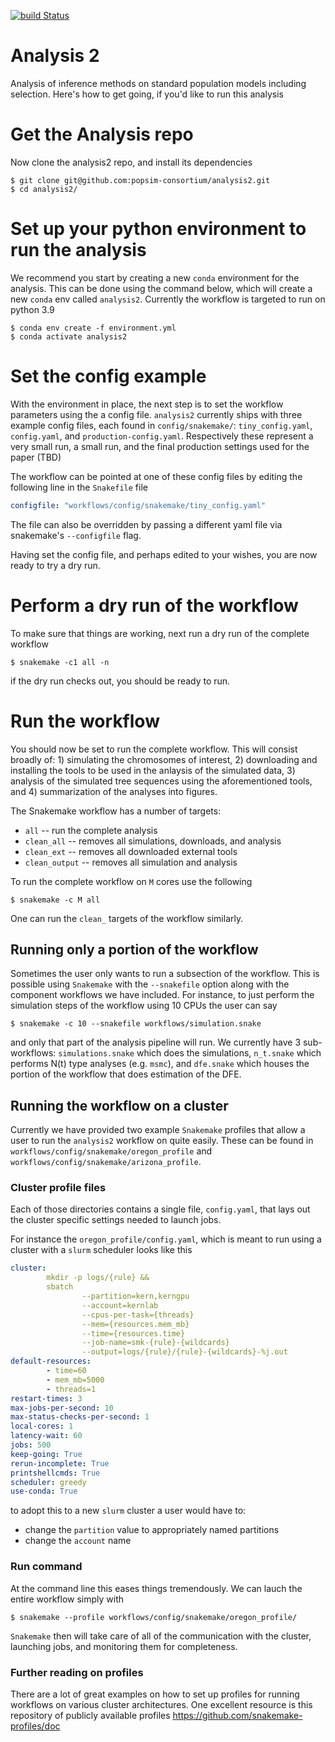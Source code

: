 [![build Status](https://github.com/popsim-consortium/analysis2/actions/workflows/dry-run.yml/badge.svg?branch=main)](https://github.com/popsim-consortium/analysis2/actions)

# Analysis 2
Analysis of inference methods on standard population models including selection.
Here's how to get going, if you'd like to run this analysis

# Get the Analysis repo
Now clone the analysis2 repo, and install its dependencies
```console
$ git clone git@github.com:popsim-consortium/analysis2.git
$ cd analysis2/
```

# Set up your python environment to run the analysis
We recommend you start by creating a new `conda` environment for the analysis. This can be done using the command below, which will
create a new `conda` env called `analysis2`. Currently the workflow is targeted to run on python 3.9

```console
$ conda env create -f environment.yml
$ conda activate analysis2
```

# Set the config example
With the environment in place, the next step is to set the
workflow parameters using the a config file. 
`analysis2` currently ships with three example config
files, each found in `config/snakemake/`: `tiny_config.yaml`,
`config.yaml`, and `production-config.yaml`. Respectively
these represent a very small run, a small run, and the
final production settings used for the paper (TBD)

The workflow can be pointed at one of these config files
by editing the following line in the `Snakefile` file

```yaml
configfile: "workflows/config/snakemake/tiny_config.yaml"
```

The file can also be overridden by passing a different 
yaml file via snakemake's `--configfile` flag.

Having set the config file, and perhaps edited to your wishes,
you are now ready to try a dry run.

# Perform a dry run of the workflow
To make sure that things are working, next run a dry run of the complete
workflow

```console
$ snakemake -c1 all -n
```

if the dry run checks out, you should be ready to run. 

# Run the workflow
You should now be set to run the complete workflow. This
will consist broadly of: 1) simulating the chromosomes
of interest, 2) downloading and installing the tools to be 
used in the anlaysis of the simulated data, 3) analysis of the
simulated tree sequences using the aforementioned tools, 
and 4) summarization of the analyses into figures. 

The Snakemake workflow has a number of targets:

- `all` -- run the complete analysis
- `clean_all` -- removes all simulations, downloads, and analysis
- `clean_ext` -- removes all downloaded external tools
- `clean_output` -- removes all simulation and analysis

To run the complete workflow on `M` cores use the following 

```console
$ snakemake -c M all
```

One can run the `clean_` targets of the workflow similarly.

## Running only a portion of the workflow
Sometimes the user only wants to run a subsection of the workflow. 
This is possible using `Snakemake` with the `--snakefile` option
along with the component workflows we have included. For instance,
to just perform the simulation steps of the workflow using 10 CPUs 
the user can say

```console
$ snakemake -c 10 --snakefile workflows/simulation.snake
```

and only that part of the analysis pipeline will run. 
We currently have 3 sub-workflows: `simulations.snake`
which does the simulations, `n_t.snake` which performs 
N(t) type analyses (e.g. `msmc`), and `dfe.snake` which
houses the portion of the workflow that does estimation
of the DFE.


## Running the workflow on a cluster
Currently we have provided two example `Snakemake` profiles
that allow a user to run the `analysis2` workflow on quite
easily. These can be found in `workflows/config/snakemake/oregon_profile`
and `workflows/config/snakemake/arizona_profile`.

### Cluster profile files
Each of those directories contains a single file, `config.yaml`,
that lays out the cluster specific settings needed to launch jobs.

For instance the `oregon_profile/config.yaml`, which is meant
to run using a cluster with a `slurm` scheduler looks like this

```yaml
cluster:
        mkdir -p logs/{rule} &&
        sbatch
                --partition=kern,kerngpu
                --account=kernlab
                --cpus-per-task={threads}
                --mem={resources.mem_mb}
                --time={resources.time}
                --job-name=smk-{rule}-{wildcards}
                --output=logs/{rule}/{rule}-{wildcards}-%j.out
default-resources:
        - time=60
        - mem_mb=5000
        - threads=1
restart-times: 3
max-jobs-per-second: 10
max-status-checks-per-second: 1
local-cores: 1
latency-wait: 60
jobs: 500
keep-going: True
rerun-incomplete: True
printshellcmds: True
scheduler: greedy
use-conda: True
```

to adopt this to a new `slurm` cluster a user would have to:
- change the `partition` value to appropriately named partitions
- change the `account` name

### Run command
At the command line this eases things tremendously. We can lauch the entire
workflow simply with

```console
$ snakemake --profile workflows/config/snakemake/oregon_profile/
```

`Snakemake` then will take care of all of the communication with the cluster,
launching jobs, and monitoring them for completeness. 

### Further reading on profiles
There are a lot of great examples on how to set up profiles for running
workflows on various cluster architectures. One excellent resource
is this repository of publicly available profiles https://github.com/snakemake-profiles/doc

